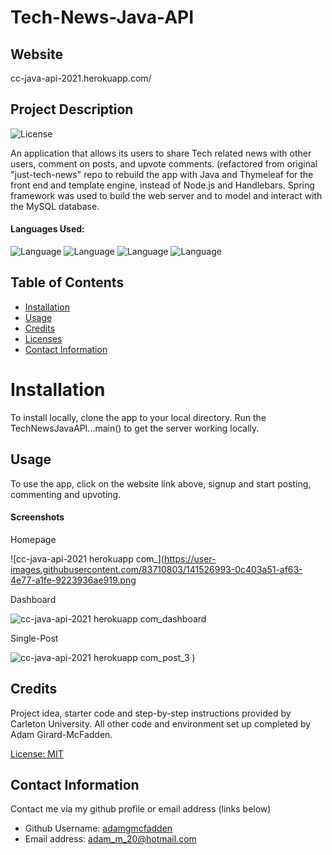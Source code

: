 # Tech-News-Java-API

## Website

cc-java-api-2021.herokuapp.com/

## Project Description

![License](https://img.shields.io/badge/License-Apache_2.0-blue.svg "License Badge")

An application that allows its users to share Tech related news with other users, comment on posts, and upvote comments. (refactored from original "just-tech-news" repo to rebuild the app with Java and Thymeleaf for the front end and template engine, instead of Node.js and Handlebars. Spring framework was used to build the web server and to model and interact with the MySQL database. 

#### Languages Used: 

![Language](https://img.shields.io/badge/HTML-green.svg "Language Badge")
![Language](https://img.shields.io/badge/CSS-blue.svg "Language Badge")
![Language](https://img.shields.io/badge/Java-orange.svg "Language Badge")
![Language](https://img.shields.io/badge/JavaScript-red.svg "Language Badge")

## Table of Contents

- [Installation](#installation)
- [Usage](#usage)
- [Credits](#credits)
- [Licenses](#licenses)
- [Contact Information](#contact-information)

# Installation 

To install locally, clone the app to your local directory. Run the TechNewsJavaAPI...main() to get the server working locally. 

## Usage

To use the app, click on the website link above, signup and start posting, commenting and upvoting. 

#### Screenshots

Homepage

![cc-java-api-2021 herokuapp com_](https://user-images.githubusercontent.com/83710803/141526993-0c403a51-af63-4e77-a1fe-9223936ae919.png

Dashboard

![cc-java-api-2021 herokuapp com_dashboard](https://user-images.githubusercontent.com/83710803/141526999-f6891a40-a703-4efb-ac1c-94f6c5d75f43.png)

Single-Post

![cc-java-api-2021 herokuapp com_post_3](https://user-images.githubusercontent.com/83710803/141527009-5c7dc366-5a7d-4aea-8d5c-c5b66650987b.png)
)

## Credits

Project idea, starter code and step-by-step instructions provided by Carleton University. All other code and environment set up completed by Adam Girard-McFadden.

[License: MIT](https://choosealicense.com/licenses/mit/)

## Contact Information

Contact me via my github profile or email address (links below)

- Github Username: [adamgmcfadden](https://github.com/adamgmcfadden)
- Email address: adam_m_20@hotmail.com
